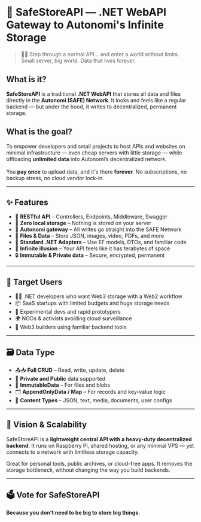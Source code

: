 <h1>🧳 SafeStoreAPI — .NET WebAPI Gateway to Autonomi's Infinite Storage</h1>

<blockquote>
  🧙‍♂️ Step through a normal API… and enter a world without limits.<br>
  Small server, big world. Data that lives forever.
</blockquote>

<h2>What is it?</h2>
<p>
  <strong>SafeStoreAPI</strong> is a traditional <strong>.NET WebAPI</strong> that stores all data and files directly in the <strong>Autonomi (SAFE) Network</strong>.  
  It looks and feels like a regular backend — but under the hood, it writes to decentralized, permanent storage.
</p>

<h2>What is the goal?</h2>
<p>
  To empower developers and small projects to host APIs and websites on minimal infrastructure — even cheap servers with little storage — while offloading <strong>unlimited data</strong> into Autonomi’s decentralized network.
  <br><br>
  You <strong>pay once</strong> to upload data, and it's there <strong>forever</strong>. No subscriptions, no backup stress, no cloud vendor lock-in.
</p>

<hr>

<h2>✨ Features</h2>
<ul>
  <li>🧱 <strong>RESTful API</strong> – Controllers, Endpoints, Middleware, Swagger</li>
  <li>💾 <strong>Zero local storage</strong> – Nothing is stored on your server</li>
  <li>🚪 <strong>Autonomi gateway</strong> – All writes go straight into the SAFE Network</li>
  <li>📁 <strong>Files & Data</strong> – Store JSON, images, video, PDFs, and more</li>
  <li>🔄 <strong>Standard .NET Adapters</strong> – Use EF models, DTOs, and familiar code</li>
  <li>🧠 <strong>Infinite illusion</strong> – Your API feels like it has terabytes of space</li>
  <li>🔒 <strong>Immutable & Private data</strong> – Secure, encrypted, permanent</li>
</ul>

<hr>

<h2>🎯 Target Users</h2>
<ul>
  <li>👨‍💻 .NET developers who want Web3 storage with a Web2 workflow</li>
  <li>📦 SaaS startups with limited budgets and huge storage needs</li>
  <li>🧪 Experimental devs and rapid prototypers</li>
  <li>🌍 NGOs & activists avoiding cloud surveillance</li>
  <li>🧠 Web3 builders using familiar backend tools</li>
</ul>

<hr>

<h2>🗃️ Data Type</h2>
<ul>
  <li>📤📥 <strong>Full CRUD</strong> – Read, write, update, delete</li>
  <li>🔐 <strong>Private and Public</strong> data supported</li>
  <li>🧩 <strong>ImmutableData</strong> – For files and blobs</li>
  <li>🗂️ <strong>AppendOnlyData / Map</strong> – For records and key-value logic</li>
  <li>💬 <strong>Content Types</strong> – JSON, text, media, documents, user configs</li>
</ul>

<hr>

<h2>🌱 Vision & Scalability</h2>
<p>
  SafeStoreAPI is a <strong>lightweight central API with a heavy-duty decentralized backend</strong>.  
  It runs on Raspberry Pi, shared hosting, or any minimal VPS — yet connects to a network with limitless storage capacity.
</p>
<p>
  Great for personal tools, public archives, or cloud-free apps.  
  It removes the storage bottleneck, without changing the way you build backends.
</p>

<hr>

<h2>🗳️ Vote for SafeStoreAPI</h2>
<p><strong>Because you don't need to be big to store big things.</strong></p>
